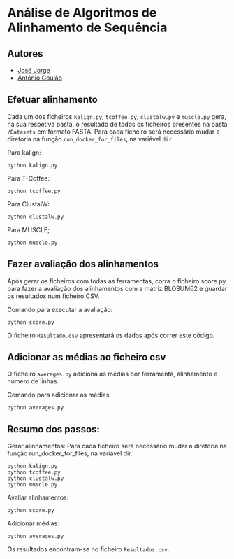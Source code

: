 # Análise de Algoritmos de Alinhamento de Sequência

## Autores

- [José Jorge](https://github.com/JoseJorge2000)
- [António Goulão](https://github.com/Agoulao)

## Efetuar alinhamento
Cada um dos ficheiros `kalign.py`, `tcoffee.py`, `clustalw.py` e `muscle.py` gera, na sua respetiva pasta, o resultado de todos os ficheiros presentes na pasta `/Datasets` em formato FASTA.
Para cada ficheiro será necessário mudar a diretoria na função `run_docker_for_files`, na variável `dir`.

Para kalign:
```
python kalign.py
```
Para T-Coffee:
```
python tcoffee.py
```
Para ClustalW:
```
python clustalw.py
```
Para MUSCLE;
```
python muscle.py
```
## Fazer avaliação dos alinhamentos
Após gerar os ficheiros com todas as ferramentas, corra o ficheiro score.py para fazer a avaliação dos alinhamentos com a matriz BLOSUM62 e guardar os resultados num ficheiro CSV.

Comando para executar a avaliação:
```
python score.py
```
O ficheiro `Resultado.csv` apresentará os dados após correr este código.

## Adicionar as médias ao ficheiro csv
O ficheiro `averages.py` adiciona as médias por ferramenta, alinhamento e número de linhas.

Comando para adicionar as médias:
```
python averages.py
```

## Resumo dos passos:
Gerar alinhamentos:
Para cada ficheiro será necessário mudar a diretoria na função run_docker_for_files, na variável dir.
```
python kalign.py
python tcoffee.py
python clustalw.py
python muscle.py
```
Avaliar alinhamentos:
```
python score.py
```

Adicionar médias:
```
python averages.py
```

Os resultados encontram-se no ficheiro `Resultados.csv`.
